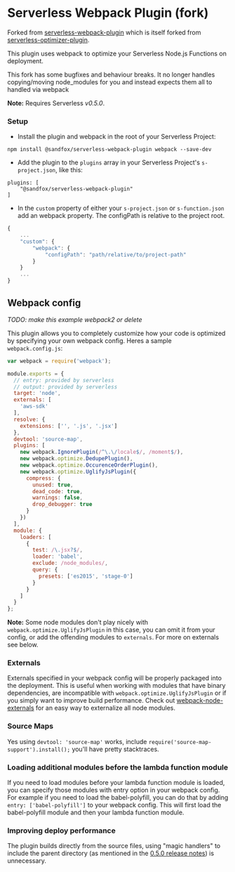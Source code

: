 Serverless Webpack Plugin (fork)
=============================


Forked from [serverless-webpack-plugin](https://github.com/asprouse/serverless-webpack-plugin) which is itself forked from [serverless-optimizer-plugin](https://github.com/serverless/serverless-optimizer-plugin). 

This plugin uses webpack to optimize your Serverless Node.js Functions on deployment.


This fork has some bugfixes and behaviour breaks. It no longer handles copying/moving node_modules for you and instead expects them all to handled via webpack

**Note:** Requires Serverless *v0.5.0*.

### Setup

* Install the plugin and webpack in the root of your Serverless Project:
```
npm install @sandfox/serverless-webpack-plugin webpack --save-dev
```

* Add the plugin to the `plugins` array in your Serverless Project's `s-project.json`, like this:

```
plugins: [
    "@sandfox/serverless-webpack-plugin"
]
```

* In the `custom` property of either your `s-project.json` or `s-function.json` add an webpack property. The configPath is relative to the project root.

```javascript
{
    ...
    "custom": {
        "webpack": {
            "configPath": "path/relative/to/project-path"
        }
    }
    ...
}

```


## Webpack config
_TODO: make this example webpack2 or delete_

This plugin allows you to completely customize how your code is optimized by specifying your own webpack config. Heres a sample `webpack.config.js`:

```javascript
var webpack = require('webpack');

module.exports = {
  // entry: provided by serverless
  // output: provided by serverless
  target: 'node',
  externals: [
    'aws-sdk'
  ],
  resolve: {
    extensions: ['', '.js', '.jsx']
  },
  devtool: 'source-map',
  plugins: [
    new webpack.IgnorePlugin(/^\.\/locale$/, /moment$/),
    new webpack.optimize.DedupePlugin(),
    new webpack.optimize.OccurenceOrderPlugin(),
    new webpack.optimize.UglifyJsPlugin({
      compress: {
        unused: true,
        dead_code: true,
        warnings: false,
        drop_debugger: true
      }
    })
  ],
  module: {
    loaders: [
      {
        test: /\.jsx?$/,
        loader: 'babel',
        exclude: /node_modules/,
        query: {
          presets: ['es2015', 'stage-0']
        }
      }
    ]
  }
};
```
**Note:** Some node modules don't play nicely with `webpack.optimize.UglifyJsPlugin` in this case, you can omit it from 
your config, or add the offending modules to `externals`. For more on externals see below.  

### Externals
Externals specified in your webpack config will be properly packaged into the deployment. 
This is useful when working with modules that have binary dependencies, are incompatible with `webpack.optimize.UglifyJsPlugin` 
or if you simply want to improve build performance. Check out [webpack-node-externals](https://github.com/liady/webpack-node-externals) 
for an easy way to externalize all node modules.

### Source Maps
Yes using `devtool: 'source-map'` works, include `require('source-map-support').install();` you'll have pretty stacktraces.

### Loading additional modules before the lambda function module
If you need to load modules before your lambda function module is loaded,
you can specify those modules with entry option in your webpack config.
For example if you need to load the babel-polyfill, you can do that
by adding `entry: ['babel-polyfill']` to your webpack config.
This will first load the babel-polyfill module and then your lambda function module.
 
### Improving deploy performance
  
The plugin builds directly from the source files, using "magic handlers" to include the parent directory (as mentioned in 
the [0.5.0 release notes](https://github.com/serverless/serverless/releases/tag/v0.5.0)) is unnecessary. 
